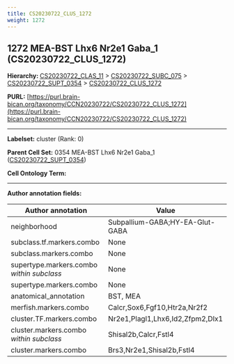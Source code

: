 ```yaml
---
title: CS20230722_CLUS_1272
weight: 1272
---
```

## 1272 MEA-BST Lhx6 Nr2e1 Gaba_1 (CS20230722_CLUS_1272)
<b>Hierarchy: </b>
[CS20230722_CLAS_11](../CS20230722_CLAS_11) >
[CS20230722_SUBC_075](../CS20230722_SUBC_075) >
[CS20230722_SUPT_0354](../CS20230722_SUPT_0354) >
[CS20230722_CLUS_1272](../CS20230722_CLUS_1272)

**PURL:** [https://purl.brain-bican.org/taxonomy/CCN20230722/CS20230722_CLUS_1272](https://purl.brain-bican.org/taxonomy/CCN20230722/CS20230722_CLUS_1272)

---


**Labelset:** cluster (Rank: 0)

**Parent Cell Set:** 0354 MEA-BST Lhx6 Nr2e1 Gaba_1 ([CS20230722_SUPT_0354](../CS20230722_SUPT_0354))



**Cell Ontology Term:** 

[MARKER GENES.]: #


---

[TRANSFERRED ANNOTATIONS.]: #


[AUTHOR ANNOTATION FIELDS.]: #


**Author annotation fields:**

| Author annotation | Value |
|-------------------|-------|
|neighborhood|Subpallium-GABA;HY-EA-Glut-GABA|
|subclass.tf.markers.combo|None|
|subclass.markers.combo|None|
|supertype.markers.combo _within subclass_|None|
|supertype.markers.combo|None|
|anatomical_annotation|BST, MEA|
|merfish.markers.combo|Calcr,Sox6,Fgf10,Htr2a,Nr2f2|
|cluster.TF.markers.combo|Nr2e1,Plagl1,Lhx6,Id2,Zfpm2,Dlx1|
|cluster.markers.combo _within subclass_|Shisal2b,Calcr,Fstl4|
|cluster.markers.combo|Brs3,Nr2e1,Shisal2b,Fstl4|

